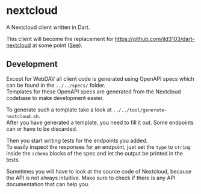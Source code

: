 # nextcloud

A Nextcloud client written in Dart.  

This client will become the replacement for https://github.com/jld3103/dart-nextcloud at some point ([See](https://github.com/jld3103/nextcloud-neon/issues/1)).

## Development

Except for WebDAV all client code is generated using OpenAPI specs which can be found in the `../../specs/` folder.  
Templates for these OpenAPI specs are generated from the Nextcloud codebase to make development easier.  

To generate such a template take a look at `../../tool/generate-nextcloud.sh`.  
After you have generated a template, you need to fill it out. Some endpoints can or have to be discarded.  

Then you start writing tests for the endpoints you added.  
To easily inspect the responses for an endpoint, just set the `type` to `string` inside the `schema` blocks of the spec and let the output be printed in the tests.

Sometimes you will have to look at the source code of Nextcloud, because the API is not always intuitive. Make sure to check if there is any API documentation that can help you.
